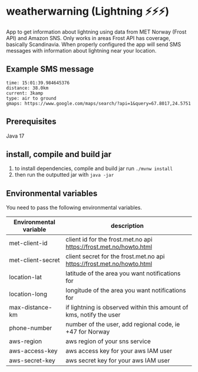 # weatherwarning (Lightning ⚡⚡⚡)
App to get information about lightning using data from MET Norway (Frost API) and Amazon SNS. Only works in areas Frost API has coverage, basically Scandinavia.
When properly configured the app will send SMS messages with information about lightning near your location.
## Example SMS message
```
time: 15:01:39.984645376
distance: 38.0km
current: 3kamp
type: air to ground
gmaps: https://www.google.com/maps/search/?api=1&query=67.8017,24.5751
```

## Prerequisites
Java 17

## install, compile and build jar
1. to install dependencies, compile and build jar run ```./mvnw install```
2. then run the outputted jar with ```java -jar ```

## Environmental variables
You need to pass the following environmental variables.

| Environmental variable | description                                                              |
|------------------------|--------------------------------------------------------------------------|
| met-client-id          | client id for the frost.met.no api https://frost.met.no/howto.html       |
| met-client-secret      | client secret for the frost.met.no api https://frost.met.no/howto.html   |
| location-lat           | latitude of the area you want notifications for                          |
| location-long          | longitude of the area you want notifications for                         |
| max-distance-km        | if lightning is observed within this amount of kms, notify the user      |
| phone-number           | number of the user, add regional code, ie +47 for Norway                 |
| aws-region             | aws region of your sns service                                           |
| aws-access-key         | aws access key for your aws IAM user                                     |
| aws-secret-key         | aws secret key for your aws IAM user                                     |

